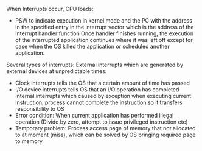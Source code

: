 When Interrupts occur, CPU loads:
- PSW to indicate execution in kernel mode and the PC with the address in the specified entry in the interrupt vector which is the address of the interrupt handler function
Once handler finishes running, the execution of the interrupted application continues where it was left off except for case when the OS killed the application or scheduled another application.

Several types of interrupts:
External interrupts which are generated by external devices at unpredictable times:
- Clock interrupts tells the OS that a certain amount of time has passed
- I/O device interrupts tells OS that an I/O operation has completed
Internal interrupts which caused by exception when executing current instruction, process cannot complete the instruction so it transfers responsibility to OS
- Error condition: When current application has performed illegal operation (Divide by zero, attempt to issue privileged instruction etc)
- Temporary problem: Process access page of memory that not allocated to at moment (miss), which can be solved by OS bringing required page to memory
